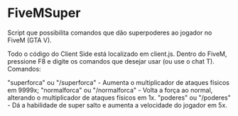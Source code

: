 # FiveMSuper
Script que possibilita comandos que dão superpoderes ao jogador no FiveM (GTA V).


Todo o código do Client Side está localizado em client.js. Dentro do FiveM, pressione F8 e digite os comandos que desejar usar (ou use o chat T). Comandos:

"superforca" ou "/superforca" - Aumenta o multiplicador de ataques físicos em 9999x; "normalforca" ou "/normalforca" - Volta a força ao normal, alterando o multiplicador de ataques físicos em 1x. "poderes" ou "/poderes" - Dá a habilidade de super salto e aumenta a velocidade do jogador em 5x.
